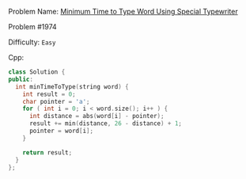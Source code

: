 Problem Name: [Minimum Time to Type Word Using Special Typewriter](https://leetcode.com/problems/minimum-time-to-type-word-using-special-typewriter/)

Problem #1974

Difficulty: `Easy`

Cpp:

```cpp
class Solution {
public:
  int minTimeToType(string word) {
    int result = 0;
    char pointer = 'a';
    for ( int i = 0; i < word.size(); i++ ) {
      int distance = abs(word[i] - pointer);
      result += min(distance, 26 - distance) + 1;
      pointer = word[i];
    }

    return result;
  }
};
```
